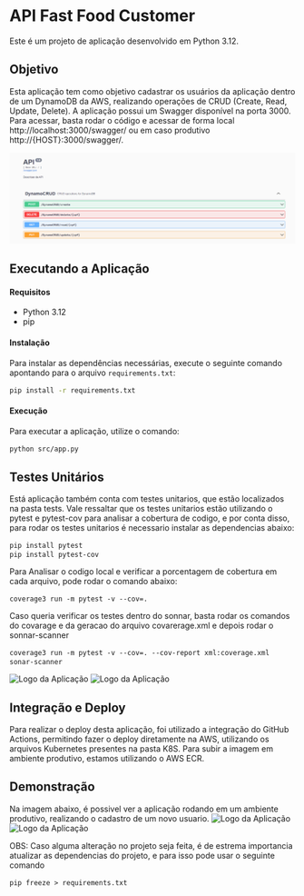 # API Fast Food Customer

Este é um projeto de aplicação desenvolvido em Python 3.12. 

## Objetivo

Esta aplicação tem como objetivo cadastrar os usuários da aplicação dentro de um DynamoDB da AWS, realizando operações de CRUD (Create, Read, Update, Delete).
A aplicação possui um Swagger disponível na porta 3000. Para acessar, basta rodar o código e acessar de forma local http://localhost:3000/swagger/ ou em caso produtivo http://{HOST}:3000/swagger/.

![Logo da Aplicação](images/swagger.png)

##  Executando a Aplicação
#### Requisitos

- Python 3.12
- pip

#### Instalação

Para instalar as dependências necessárias, execute o seguinte comando apontando para o arquivo `requirements.txt`:

```bash
pip install -r requirements.txt
````    

####  Execução
Para executar a aplicação, utilize o comando:
```bash
python src/app.py
````

##  Testes Unitários
Está aplicação também conta com testes unitarios, que estão localizados na pasta tests. Vale ressaltar que os testes unitarios estão utilizando o pytest e pytest-cov para analisar a cobertura de codigo, e por conta disso, para rodar os testes unitarios é necessario instalar as dependencias abaixo:
````    
pip install pytest
pip install pytest-cov
````

Para Analisar o codigo local e verificar a porcentagem de cobertura em cada arquivo, pode rodar o comando abaixo:
````
coverage3 run -m pytest -v --cov=. 
````

Caso queria verificar os testes dentro do sonnar, basta rodar os comandos do covarage e da geracao do arquivo covarerage.xml e depois rodar o sonnar-scanner
````
coverage3 run -m pytest -v --cov=. --cov-report xml:coverage.xml
sonar-scanner
````

![Logo da Aplicação](images/sonar.png)
![Logo da Aplicação](images/sonar_code.png)

##  Integração e Deploy
Para realizar o deploy desta aplicação, foi utilizado  a integração do GitHub Actions, permitindo fazer o deploy diretamente na AWS, utilizando os arquivos Kubernetes presentes na pasta K8S. Para subir a imagem em ambiente produtivo, estamos utilizando o AWS ECR.

## Demonstração
Na imagem abaixo, é possivel ver a aplicação rodando em um ambiente produtivo, realizando o cadastro de um novo usuario.
![Logo da Aplicação](images/swagger_com_teste.png)
![Logo da Aplicação](images/dynamo.png)

OBS: Caso alguma alteração no projeto seja feita, é de estrema importancia atualizar as dependencias do projeto, e para isso pode usar o seguinte comando
````
pip freeze > requirements.txt
````
